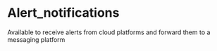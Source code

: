 # Alert_notifications
Available to receive alerts from cloud platforms and forward them to a messaging platform
